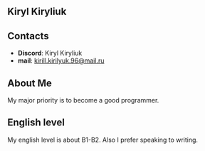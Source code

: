 ## Kiryl Kiryliuk

## Contacts
- __Discord__: Kiryl Kiryliuk
- __mail__: kirill.kirilyuk.96@mail.ru

## About Me
My major priority is to become a good programmer.

## English level
My english level is about B1-B2. Also I prefer speaking to writing.
